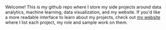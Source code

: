 Welcome! This is my github repo where I store my side projects around data analytics, machine learning, data visualization, and my website. If you'd like a more readable interface to learn about my projects, check out [my website](www.christopherteixeira.com) where I list each project, my role and sample work on them. 

